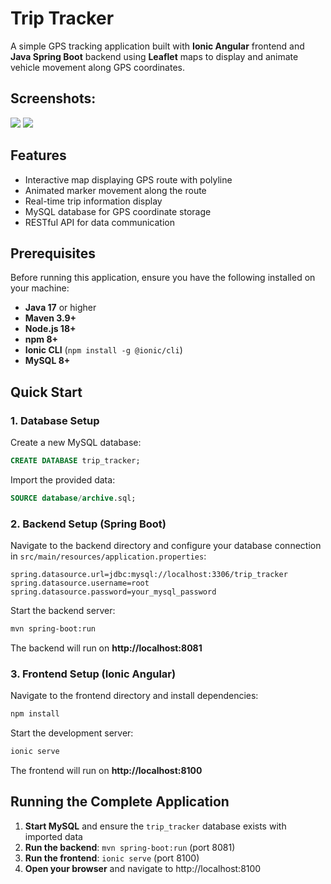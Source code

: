 # Trip Tracker

A simple GPS tracking application built with **Ionic Angular** frontend and **Java Spring Boot** backend using **Leaflet** maps to display and animate vehicle movement along GPS coordinates.

## Screenshots:
![](./media/image_1.png)
![](./media/image_2.png)

## Features

- Interactive map displaying GPS route with polyline
- Animated marker movement along the route
- Real-time trip information display
- MySQL database for GPS coordinate storage
- RESTful API for data communication

## Prerequisites

Before running this application, ensure you have the following installed on your machine:

- **Java 17** or higher
- **Maven 3.9+** 
- **Node.js 18+**
- **npm 8+**
- **Ionic CLI** (`npm install -g @ionic/cli`)
- **MySQL 8+**

## Quick Start

### 1. Database Setup

Create a new MySQL database:
```sql
CREATE DATABASE trip_tracker;
```

Import the provided data:
```sql
SOURCE database/archive.sql;
```

### 2. Backend Setup (Spring Boot)

Navigate to the backend directory and configure your database connection in `src/main/resources/application.properties`:

```properties
spring.datasource.url=jdbc:mysql://localhost:3306/trip_tracker
spring.datasource.username=root
spring.datasource.password=your_mysql_password
```

Start the backend server:
```bash
mvn spring-boot:run
```

The backend will run on **http://localhost:8081**

### 3. Frontend Setup (Ionic Angular)

Navigate to the frontend directory and install dependencies:
```bash
npm install
```

Start the development server:
```bash
ionic serve
```

The frontend will run on **http://localhost:8100**

## Running the Complete Application

1. **Start MySQL** and ensure the `trip_tracker` database exists with imported data
2. **Run the backend**: `mvn spring-boot:run` (port 8081)
3. **Run the frontend**: `ionic serve` (port 8100)
4. **Open your browser** and navigate to http://localhost:8100